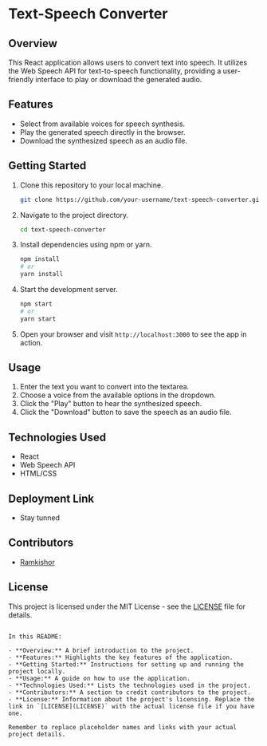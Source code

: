 # Text-Speech Converter

## Overview
This React application allows users to convert text into speech. It utilizes the Web Speech API for text-to-speech functionality, providing a user-friendly interface to play or download the generated audio.

## Features
- Select from available voices for speech synthesis.
- Play the generated speech directly in the browser.
- Download the synthesized speech as an audio file.

## Getting Started
1. Clone this repository to your local machine.
   ```bash
   git clone https://github.com/your-username/text-speech-converter.git
   ```

2. Navigate to the project directory.
   ```bash
   cd text-speech-converter
   ```

3. Install dependencies using npm or yarn.
   ```bash
   npm install
   # or
   yarn install
   ```

4. Start the development server.
   ```bash
   npm start
   # or
   yarn start
   ```

5. Open your browser and visit `http://localhost:3000` to see the app in action.

## Usage
1. Enter the text you want to convert into the textarea.
2. Choose a voice from the available options in the dropdown.
3. Click the "Play" button to hear the synthesized speech.
4. Click the "Download" button to save the speech as an audio file.

## Technologies Used
- React
- Web Speech API
- HTML/CSS

## Deployment Link 
  - Stay tunned

    
## Contributors
- [Ramkishor](https://github.com/ram05kishor12)

## License
This project is licensed under the MIT License - see the [LICENSE](LICENSE) file for details.


```

In this README:

- **Overview:** A brief introduction to the project.
- **Features:** Highlights the key features of the application.
- **Getting Started:** Instructions for setting up and running the project locally.
- **Usage:** A guide on how to use the application.
- **Technologies Used:** Lists the technologies used in the project.
- **Contributors:** A section to credit contributors to the project.
- **License:** Information about the project's licensing. Replace the link in `[LICENSE](LICENSE)` with the actual license file if you have one.

Remember to replace placeholder names and links with your actual project details.
